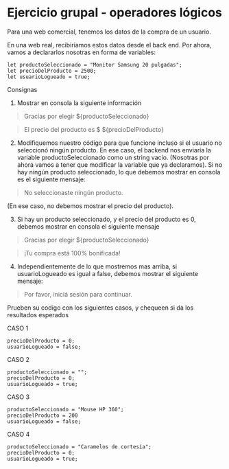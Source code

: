 # Ejercicio grupal - operadores lógicos

Para una web comercial, tenemos los datos de la compra de un usuario. 

En una web real, recibiríamos estos datos desde el back end. 
Por ahora, vamos a declararlos nosotras en forma de variables:  

``` 
let productoSeleccionado = "Monitor Samsung 20 pulgadas";
let precioDelProducto = 2500;
let usuarioLogueado = true;
```


Consignas
1. Mostrar en consola la siguiente información


> Gracias por elegir ${productoSeleccionado} 

> El precio del producto es $ ${precioDelProducto} 

2. Modifiquemos nuestro código para que funcione incluso si el usuario no seleccionó ningún producto. 
En ese caso, el backend nos enviaría la variable productoSeleccionado como un string vacío. 
(Nosotras por ahora vamos a tener que modificar la variable que ya declaramos). 
Si no hay ningún producto seleccionado, lo que debemos mostrar en consola es el siguiente mensaje:

> No seleccionaste ningún producto.

(En ese caso, no debemos mostrar el precio del producto). 

3. Si hay un producto seleccionado, y el precio del producto es 0, debemos mostrar en consola el siguiente mensaje 

> Gracias por elegir ${productoSeleccionado}

> ¡Tu compra está 100% bonificada! 

4. Independientemente de lo que mostremos mas arriba, si usuarioLogueado es igual a false, 
debemos mostrar el siguiente mensaje:

> Por favor, iniciá sesión para continuar. 



Prueben su codigo con los siguientes casos, y chequeen si da los resultados esperados 



CASO 1 
```productoSeleccionado = "";
precioDelProducto = 0;
usuarioLogueado = false;
```

CASO 2 
```
productoSeleccionado = "";
precioDelProducto = 0;
usuarioLogueado = true;
```
CASO 3 
```
productoSeleccionado = "Mouse HP 360";
precioDelProducto = 200
usuarioLogueado = false;
```
CASO 4 
```
productoSeleccionado = "Caramelos de cortesía";
precioDelProducto = 0;
usuarioLogueado = true;
```
